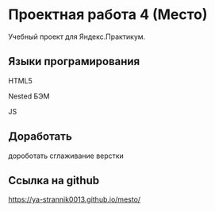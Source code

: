 # Проектная работа 4 (Место)

Учебный проект для Яндекс.Практикум.

## Языки програмирования

HTML5

Nested БЭМ

JS

## Доработать

дороботать сглаживание верстки

## Ссылка на github

https://ya-strannik0013.github.io/mesto/

